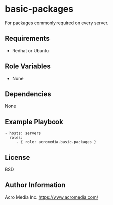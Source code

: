 basic-packages
======

For packages commonly required on every server.


Requirements
------------
* Redhat or Ubuntu

Role Variables
--------------
* None

Dependencies
------------

None

Example Playbook
----------------

    - hosts: servers
      roles:
         - { role: acromedia.basic-packages }

License
-------

BSD

Author Information
------------------

Acro Media Inc.
https://www.acromedia.com/
